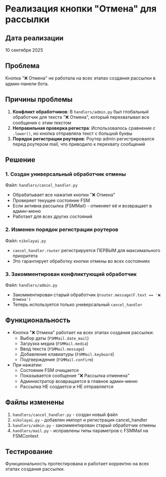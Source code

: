 # Реализация кнопки "Отмена" для рассылки

## Дата реализации
10 сентября 2025

## Проблема
Кнопка "❌ Отмена" не работала на всех этапах создания рассылки в админ-панели бота.

## Причины проблемы
1. **Конфликт обработчиков**: В `handlers/admin.py` был глобальный обработчик для текста "❌ Отмена", который перехватывал все сообщения с этим текстом
2. **Неправильная проверка регистра**: Использовалось сравнение с `.lower()`, но кнопка отправляла текст с большой буквы
3. **Порядок регистрации роутеров**: Роутер admin регистрировался перед роутером mail, что приводило к перехвату сообщений

## Решение

### 1. Создан универсальный обработчик отмены
Файл: `handlers/cancel_handler.py`
- Обрабатывает все нажатия кнопки "❌ Отмена"
- Проверяет текущее состояние FSM
- Если активна рассылка (FSMMail) - отменяет её и возвращает в админ-меню
- Работает для всех других состояний

### 2. Изменен порядок регистрации роутеров
Файл: `nikolayai.py`
- `cancel_handler.router` регистрируется ПЕРВЫМ для максимального приоритета
- Это гарантирует обработку кнопки отмены во всех состояниях

### 3. Закомментирован конфликтующий обработчик
Файл: `handlers/admin.py`
- Закомментирован старый обработчик `@router.message(F.text == '❌ Отмена')`
- Теперь используется только универсальный `cancel_handler`

## Функциональность
- Кнопка "❌ Отмена" работает на всех этапах создания рассылки:
  - Выбор даты (`FSMMail.date_mail`)
  - Загрузка медиа (`FSMMail.media`)
  - Ввод текста (`FSMMail.message`)
  - Добавление клавиатуры (`FSMMail.keyboard`)
  - Подтверждение (`FSMMail.confirm`)
- При нажатии:
  - Состояние FSM очищается
  - Показывается сообщение "❌ Рассылка отменена"
  - Администратор возвращается в главное админ-меню
  - Рассылка НЕ создается и НЕ отправляется

## Файлы изменены
1. `handlers/cancel_handler.py` - создан новый файл
2. `nikolayai.py` - добавлен импорт и регистрация cancel_handler
3. `handlers/admin.py` - закомментирован старый обработчик отмены
4. `handlers/mail.py` - исправлены типы параметров с FSMMail на FSMContext

## Тестирование
Функциональность протестирована и работает корректно на всех этапах создания рассылки.
